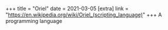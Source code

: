 +++
title = "Oriel"
date = 2021-03-05
[extra]
link = "https://en.wikipedia.org/wiki/Oriel_(scripting_language)"
+++
A programming language

